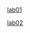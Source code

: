 [lab01](https://github.com/RavulaPranay/AIML_LAB/blob/main/lab01.ipynb)


[lab02](https://github.com/RavulaPranay/AIML_LAB/blob/main/lab02.ipynb)

